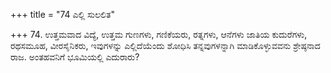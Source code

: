+++
title = "74 ಎಲ್ಲಿ ಸುಲಲಿತ"

+++
74. ಉತ್ತಮವಾದ ವಿದ್ಯೆ, ಉತ್ತಮ ಗುಣಗಳು, ಗಣಿಕೆಯರು, ರತ್ನಗಳು, ಆನೆಗಳು ಜಾತಿಯ ಕುದುರೆಗಳು, ರಥಸಮೂಹ, ವೀರಸೈನಿಕರು, ಇವುಗಳನ್ನು ಎಲ್ಲಿದೆಯೆಂದು ಶೋಧಿಸಿ ತನ್ನವುಗಳನ್ನಾಗಿ ಮಾಡಿಕೊಳ್ಳುವವನು ಶ್ರೇಷ್ಠನಾದ ರಾಜ. ಅಂತಹವನಿಗೆ ಭೂಮಿಯಲ್ಲಿ ಎದುರಾರು?